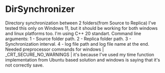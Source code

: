 # DirSynchronizer
Directory synchronization between 2 folders(from Source to Replica)
I've tested this only on Windows 11, but it should be working for both windows and linux platforms too.
I'm using C++ 20 standart.
Command line arguments: 1 - Source folder path. 2 - Replica folder path. 3 - Synchronization interval. 4 - log file path and log file name at the end.
Needed preprocessor commands for windows | _CRT_SECURE_NO_WARNINGS | it's because I've used my time function implementation from Ubuntu based solution and windows is saying that it's not correctly save.
